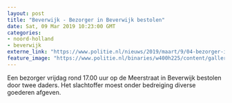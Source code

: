 ```yaml
---
layout: post
title: "Beverwijk - Bezorger in Beverwijk bestolen"
date: Sat, 09 Mar 2019 10:23:00 GMT
categories: 
- noord-holland 
- beverwijk 
externe_link: "https://www.politie.nl/nieuws/2019/maart/9/04-bezorger-in-beverwijk-bestolen.html"
feature_image: "https://www.politie.nl/binaries/w400h225/content/gallery/politie/stockfotos/algemeen/administrerende-agenten.jpg"
---
```


Een bezorger vrijdag rond 17.00 uur op de Meerstraat in Beverwijk bestolen door twee daders. Het slachtoffer moest onder bedreiging diverse goederen afgeven.
